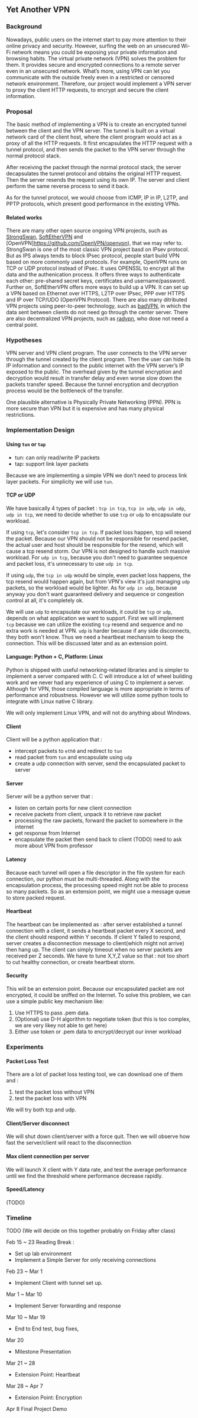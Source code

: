 ## Yet Another VPN

### Background
Nowadays, public users on the internet start to pay more attention to their online privacy and security. 
However, surfing the web on an unsecured Wi-Fi network means you could be exposing your private information 
and browsing habits. The virtual private network (VPN) solves the problem for them. It provides secure and 
encrypted connections to a remote server even in an unsecured network. What’s more, using VPN can let you 
communicate with the outside freely even in a restricted or censored network environment. Therefore, our 
project would implement a VPN server to proxy the client HTTP requests, to encrypt and secure the client 
information. 

### Proposal
The basic method of implementing a VPN is to create an encrypted tunnel between the client and the VPN 
server. The tunnel is built on a virtual network card of the client host, where the client program would 
act as a proxy of all the HTTP requests. It first encapsulates the HTTP request with a tunnel protocol, 
and then sends the packet to the VPN server through the normal protocol stack. 

After receiving the packet through the normal protocol stack, the server decapsulates the tunnel protocol 
and obtains the original HTTP request. Then the server resends the request using its own IP. The server and 
client perform the same reverse process to send it back. 

As for the tunnel protocol, we would choose from ICMP, IP in IP, L2TP, and PPTP protocols, which present 
good performance in the existing VPNs. 

#### Related works

There are many other open source ongoing VPN projects, such as [StrongSwan](https://github.com/strongswan/strongswan), [SoftEtherVPN](https://github.com/SoftEtherVPN/SoftEtherVPN) and [OpenVPN]https://github.com/OpenVPN/openvpn), that we may refer to. 
StrongSwan is one of the most classic VPN project basd on IPsev protocol. 
But as IPS always tends to block IPsec protocol, people start build VPN based on more commonly used protocols. 
For example, OpenVPN runs on TCP or UDP protocol instead of IPsec. 
It uses OPENSSL to encrypt all the data and the authenication process. 
It offers three ways to authenticate each other: pre-shared secret keys, certificates and username/password.
Further on, SoftEtherVPN offers more ways to build up a VPN. 
It can set up a VPN based on Ethernet over HTTPS, L2TP over IPsec, PPP over HTTPS and IP over TCP/UDO (OpenVPN Protocol).
There are also many ditributed VPN projects using peer-to-peer technology, such as [badVPN](https://github.com/shadowsocks/badvpn), in which the data sent between clients do not need go through the center server. 
There are also decentralized VPN projects, such as [radvpn](https://github.com/mehrdadrad/radvpn), who dose not need a central point.


### Hypotheses
VPN server and VPN client program. The user connects to the VPN server through the tunnel created by the 
client program. Then the user can hide its IP information and connect to the public internet with the VPN 
server’s IP exposed to the public. The overhead given by the tunnel encryption and decryption would result 
in transfer delay and even worse slow down the packets transfer speed. Because the tunnel encryption and 
decryption process would be the bottleneck of the transfer. 

One plausible alternative is Physically Private Networking (PPN). PPN is more secure than VPN but it is 
expensive and has many physical restrictions.

### Implementation Design

#### Using `tun` or `tap`
- tun: can only read/write IP packets
- tap: support link layer packets

Because we are implementing a simple VPN we don't need to process link layer packets. For simplicity we will 
use `tun`.
#### TCP or UDP
We have basically 4 types of packet : `tcp in tcp`, `tcp in udp`, `udp in udp`, `udp in tcp`, we need to decide
whether to use `tcp` or `udp` to encapsulate our workload.

If using `tcp`, let's consider `tcp in tcp`. If packet loss happen, tcp will resend the packet. Because our VPN should
not be responsible for resend packet, the actual user and host should be responsible for the resend, which will cause 
a tcp resend storm. Our VPN is not designed to handle such massive workload. For `udp in tcp`, because you don't need
to guarantee sequence and packet loss, it's unnecessary to use `udp in tcp`.

If using `udp`, the `tcp in udp` would be simple, even packet loss happens, the tcp resend would happen again, but from
VPN's view it's just managing `udp` packets, so the workload would be lighter. As for `udp in udp`, because anyway you
don't want guaranteed delivery and sequence or congestion control at all, it's completely ok.

We will use `udp` to encapsulate our workloads, it could be `tcp` or  `udp`, depends on what application we want to 
support. First we will implement `tcp` because we can utilize the existing `tcp` resend and sequence and no extra work
is needed at VPN. `udp` is harder because if any side disconnects, they both won't know. Thus we need a heartbeat 
mechanism to keep the connection. This will be discussed later and as an extension point.


#### Language: Python + C, Platform: Linux

Python is shipped with useful networking-related libraries and is simpler to implement a server compared with C. C 
will introduce a lot of wheel building work and we never had any experience of using C to implement a server. Although 
for VPN, those compiled language is more appropriate in terms of performance and robustness. However we will utilize 
some python tools to integrate with Linux native C library. 

We will only implement Linux VPN, and will not do anything about Windows.



#### Client
Client will be a python application that :
- intercept packets to `eth0` and redirect to `tun`
- read packet from `tun` and encapsulate using `udp`
- create a udp connection with server, send the encapsulated packet to server

#### Server
Server will be a python server that :
- listen on certain ports for new client connection
- receive packets from client, unpack it to retrieve raw packet
- processing the raw packets, forward the packet to somewhere in the internet
- get response from Internet
- encapsulate the packet then send back to client
(TODO) need to ask more about VPN from professor

#### Latency
Because each tunnel will open a file descriptor in the file system for each connection, our python must be multi-threaded.
Along with the encapsulation process, the processing speed might not be able to process so many packets. So as an extension
point, we might use a message queue to store packed request.

#### Heartbeat 
The heartbeat can be implemented as : after server established a tunnel connection with a client, it sends a heartbeat packet
every X second, and the client should respond within Y seconds. If client Y failed to respond, server creates a disconnection 
message to client(which might not arrive) then hang up. The client can simply timeout when no server packets are received
per Z seconds. We have to tune X,Y,Z value so that : not too short to cut healthy connection, or create heartbeat storm.
 
#### Security
This will be an extension point. Because our encapsulated packet are not encrypted, it could be sniffed on the Internet.
To solve this problem, we can use a simple public key mechanism like:
1. Use HTTPS to pass .pem data. 
2. (Optional) use D-H algorithm to negotiate token (but this is too complex, we are very likey not able to get here)
3. Either use token or .pem data to encrypt/decrypt our inner workload




### Experiments

#### Packet Loss Test
There are a lot of packet loss testing tool, we can download one of them and :
1. test the packet loss without VPN
2. test the packet loss with VPN

We will try both tcp and udp.
#### Client/Server disconnect
We will shut down client/server with a force quit. Then we will observe
how fast the server/client will react to the disconnection


#### Max client connection per server
We will launch X client with Y data rate, and test the average performance until
we find the threshold where performance decrease rapidly.

#### Speed/Latency
(TODO)


### Timeline
TODO (We will decide on this together probably on Friday after class)

Feb 15 ~ 23 Reading Break : 
- Set up lab environment
- Implement a Simple Server for only receiving connections

Feb 23 ~ Mar 1
- Implement Client with tunnel set up.

Mar 1 ~ Mar 10
- Implement Server forwarding and response 

Mar 10 ~ Mar 19
- End to End test, bug fixes, 

Mar 20
- Milestone Presentation

Mar 21 ~ 28
- Extension Point: Heartbeat 

Mar 28 ~ Apr 7
- Extension Point: Encryption

Apr 8
Final Project Demo

